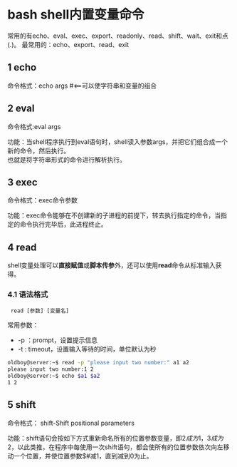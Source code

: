 # bash shell内置变量命令

常用的有echo、eval、exec、export、readonly、read、shift、wait、exit和点(.)。
最常用的：echo、export、read、exit

## 1 echo

命令格式：echo args #<==可以使字符串和变量的组合

## 2 eval

命令格式:eval args   

功能：当shell程序执行到eval语句时，shell读入参数args，并把它们组合成一个新的命令，然后执行。   
也就是将字符串形式的命令进行解析执行。

## 3 exec  

命令格式：exec命令参数 

功能：exec命令能够在不创建新的子进程的前提下，转去执行指定的命令，当指定的命令执行完毕后，此进程终止。

## 4 read

shell变量处理可以**直接赋值**或**脚本传参**外，还可以使用**read**命令从标准输入获得。

### 4.1 语法格式

`` read [参数] [变量名]``

常用参数：
  - -p ：prompt，设置提示信息
  - -t : timeout，设置输入等待的时间，单位默认为秒

```bash
oldboy@server:~$ read -p "please input two number:" a1 a2
please input two number:1 2
oldboy@server:~$ echo $a1 $a2
1 2
```

## 5 shift  

命令格式： shift-Shift positional parameters

功能：shift语句会按如下方式重新命名所有的位置参数变量，即$2成为$1，$3成为$2，以此类推，在程序中每使用一次shift语句，都会使所有的位置参数依次向左移动一个位置，并使位置参数$#减1，直到减到0为止。

